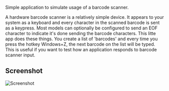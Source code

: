 Simple application to simulate usage of a barcode scanner.

A hardware barcode scanner is a relatively simple device. It appears to your system as a keyboard and every character in the scanned barcode is sent as a keypress. Most models can optionally be configured to send an EOF character to indicate it's done sending the barcode characters. This litte app does these things. You create a list of 'barcodes' and every time you press the hotkey Windows+Z, the next barcode on the list will be typed. This is useful if you want to test how an application responds to barcode scanner input.

## Screenshot

![Screenshot](/mroach/barcode-simulator/raw/master/docs/screenshot-1.0.5.0.png)